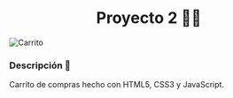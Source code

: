 <h1 align="center">Proyecto 2 👨‍💻</h1>

![Carrito](https://user-images.githubusercontent.com/99460978/190699906-cc108e63-8b37-49d2-a456-50fd86806535.png)

### Descripción 📝

<p>Carrito de compras hecho con HTML5, CSS3 y JavaScript.</p>
